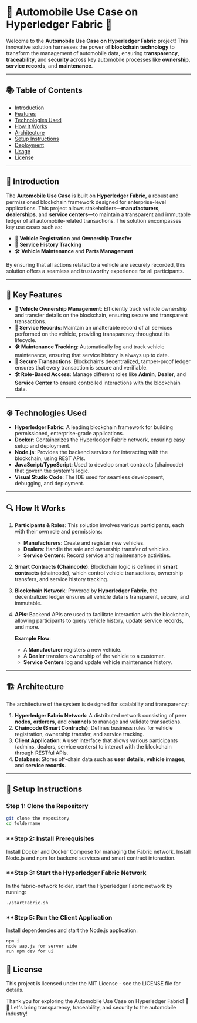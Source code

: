 # 🚗 **Automobile Use Case on Hyperledger Fabric** 🔗

Welcome to the **Automobile Use Case on Hyperledger Fabric** project! This innovative solution harnesses the power of **blockchain technology** to transform the management of automobile data, ensuring **transparency**, **traceability**, and **security** across key automobile processes like **ownership**, **service records**, and **maintenance**.

---

## 📚 **Table of Contents**
- [Introduction](#introduction)
- [Features](#features)
- [Technologies Used](#technologies-used)
- [How It Works](#how-it-works)
- [Architecture](#architecture)
- [Setup Instructions](#setup-instructions)
- [Deployment](#deployment)
- [Usage](#usage)
- [License](#license)

---

## 🚀 **Introduction**

The **Automobile Use Case** is built on **Hyperledger Fabric**, a robust and permissioned blockchain framework designed for enterprise-level applications. This project allows stakeholders—**manufacturers**, **dealerships**, and **service centers**—to maintain a transparent and immutable ledger of all automobile-related transactions. The solution encompasses key use cases such as:
- 🚗 **Vehicle Registration** and **Ownership Transfer**
- 🔧 **Service History Tracking**
- 🛠️ **Vehicle Maintenance** and **Parts Management**

By ensuring that all actions related to a vehicle are securely recorded, this solution offers a seamless and trustworthy experience for all participants.

---

## 🌟 **Key Features**

- **📜 Vehicle Ownership Management**: Efficiently track vehicle ownership and transfer details on the blockchain, ensuring secure and transparent transactions.
- **🔧 Service Records**: Maintain an unalterable record of all services performed on the vehicle, providing transparency throughout its lifecycle.
- **🛠️ Maintenance Tracking**: Automatically log and track vehicle maintenance, ensuring that service history is always up to date.
- **🔐 Secure Transactions**: Blockchain’s decentralized, tamper-proof ledger ensures that every transaction is secure and verifiable.
- **🛠️ Role-Based Access**: Manage different roles like **Admin**, **Dealer**, and **Service Center** to ensure controlled interactions with the blockchain data.

---

## ⚙️ **Technologies Used**

- **Hyperledger Fabric**: A leading blockchain framework for building permissioned, enterprise-grade applications.
- **Docker**: Containerizes the Hyperledger Fabric network, ensuring easy setup and deployment.
- **Node.js**: Provides the backend services for interacting with the blockchain, using REST APIs.
- **JavaScript/TypeScript**: Used to develop smart contracts (chaincode) that govern the system's logic.
- **Visual Studio Code**: The IDE used for seamless development, debugging, and deployment.

---

## 🔍 **How It Works**

1. **Participants & Roles**: This solution involves various participants, each with their own role and permissions:
   - **Manufacturers**: Create and register new vehicles.
   - **Dealers**: Handle the sale and ownership transfer of vehicles.
   - **Service Centers**: Record service and maintenance activities.
   
2. **Smart Contracts (Chaincode)**: Blockchain logic is defined in **smart contracts** (chaincode), which control vehicle transactions, ownership transfers, and service history tracking.

3. **Blockchain Network**: Powered by **Hyperledger Fabric**, the decentralized ledger ensures all vehicle data is transparent, secure, and immutable.

4. **APIs**: Backend APIs are used to facilitate interaction with the blockchain, allowing participants to query vehicle history, update service records, and more.

   **Example Flow**:
   - A **Manufacturer** registers a new vehicle.
   - A **Dealer** transfers ownership of the vehicle to a customer.
   - **Service Centers** log and update vehicle maintenance history.

---

## 🏗️ **Architecture**

The architecture of the system is designed for scalability and transparency:

1. **Hyperledger Fabric Network**: A distributed network consisting of **peer nodes**, **orderers**, and **channels** to manage and validate transactions.
2. **Chaincode (Smart Contracts)**: Defines business rules for vehicle registration, ownership transfer, and service tracking.
3. **Client Application**: A user interface that allows various participants (admins, dealers, service centers) to interact with the blockchain through RESTful APIs.
4. **Database**: Stores off-chain data such as **user details**, **vehicle images**, and **service records**.

---

## 📝 **Setup Instructions**

### **Step 1: Clone the Repository**

```bash
git clone the repository
cd foldername
```
### **Step 2: Install Prerequisites
Install Docker and Docker Compose for managing the Fabric network.
Install Node.js and npm for backend services and smart contract interaction.

### **Step 3: Start the Hyperledger Fabric Network
In the fabric-network folder, start the Hyperledger Fabric network by running:
```
./startFabric.sh
```
### **Step 5: Run the Client Application
Install dependencies and start the Node.js application:
```
npm i
node aap.js for server side
run npm dev for ui
```
## 📝 License
This project is licensed under the MIT License - see the LICENSE file for details.


Thank you for exploring the Automobile Use Case on Hyperledger Fabric! 🚗🔗
Let's bring transparency, traceability, and security to the automobile industry!













